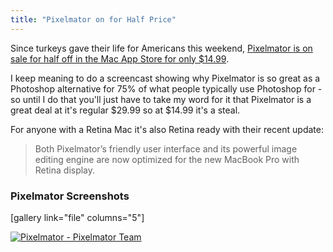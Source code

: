 ```yaml
---
title: "Pixelmator on for Half Price"
---
```

<p>Since turkeys gave their life for Americans this weekend, <a href="https://target.georiot.com/Proxy.ashx?grid=9646&id=6PFrOqNV4B8&offerid=162397&type=3&subid=0&tmpid=3664&RD_PARM1=https%253A%252F%252Fitunes.apple.com%252Fca%252Fapp%252Fpixelmator%252Fid407963104%253Fmt%253D12%2526uo%253D4%2526partnerId%253D30" target="itunes_store">Pixelmator is on sale for half off in the Mac App Store for only $14.99</a>.</p>
<p>I keep meaning to do a screencast showing why Pixelmator is so great as a Photoshop alternative for 75% of what people typically use Photoshop for - so until I do that you'll just have to take my word for it that Pixelmator is a great deal at it's regular $29.99 so at $14.99 it's a steal.</p>
<p>For anyone with a Retina Mac it's also Retina ready with their recent update:</p>
<blockquote><p>
  Both Pixelmator’s friendly user interface and its powerful image editing engine are now optimized for the new MacBook Pro with Retina display.
</p></blockquote>
<h3>Pixelmator Screenshots</h3>
<p>[gallery link="file" columns="5"]</p>
<p><a href="https://target.georiot.com/Proxy.ashx?grid=9646&id=6PFrOqNV4B8&offerid=162397&type=3&subid=0&tmpid=3664&RD_PARM1=https%253A%252F%252Fitunes.apple.com%252Fca%252Fapp%252Fpixelmator%252Fid407963104%253Fmt%253D12%2526uo%253D4%2526partnerId%253D30" target="itunes_store"><img src="https://r.mzstatic.com/images/web/linkmaker/badge_macappstore-lrg.gif" alt="Pixelmator - Pixelmator Team" style="border: 0;"/></a></p>

